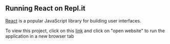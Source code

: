 ## Running React on Repl.it

[React](https://reactjs.org/) is a popular JavaScript library for building user interfaces.
 
 To view this project, click on this [link](https://replit.com/@aalhadpathare/Meals-Application?v=1) and click on "open website" to run the application in a new browser tab
